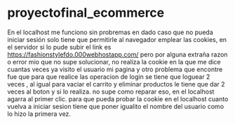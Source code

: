 # proyectofinal_ecommerce
En el localhost me funciono sin probremas en dado caso que no pueda iniciar sesión solo tiene que permitirle al navegador emplear las cookies,
en el servidor si lo pude subir el link es https://fashionstylefdo.000webhostapp.com/ pero por alguna extraña razon o error mio que no supe solucionar, no realiza la cookie en la que me dice cuantas veces ya visito el usuario mi pagina y otro problema que encontre fue que para que realice las operacion de login se tiene que loguear 2 veces , al igual para vaciar el carrito y eliminar productos le tiene que dar 2 veces al boton y si lo realiza. no supe como reparar eso, en el localhost agarra al primer clic. para que pueda probar la cookie en el localhost cuanto vuelva a iniciar sesion tiene que poner igualito el nombre del usuario como lo hizo la primera vez.

